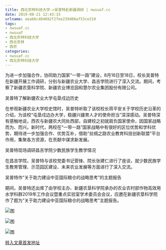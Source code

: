 ```yaml
---
title: 西北农林科技大学->吴普特赴新疆调研 | nwsuaf.cc
date: 2019-08-21 12:43:33
urlname: eeab6c404692f2fee239d06af53ce310
tags: 
- nwsuaf.cc
- nwsuaf
- 西北农林科技大学
- 西北农林
- 西农
categories:
- nwsuaf.cc
- 西北农林科技大学
---
```



为进一步加强合作，协同助力国家“一带一路”建设，8月16日至18日，校长吴普特在新疆开展工作调研，分别与新疆农业大学、昌吉学院进行了深入交流。期间，考察了新疆农垦科学院、新疆农业博览园和慧尔农业集团股份有限公司。

吴普特了解新疆农业大学屯垦戍边历史

在参观新疆农业大学校史馆时，吴普特听取了该校校长蒋平安关于学校历史沿革的介绍，为该校“屯垦戍边办大学，稳疆兴疆育人才的使命担当”深深感动。吴普特深有感触地说，西农与新疆农大同处西部，自建校之初就肩负国家使命，因国家战略而为、而兴。新时代，两校在“一带一路”国家战略中有很好的区位优势和学科优势，期待进一步加强合作、优势互补，借助“丝绸之路农业教育科技创新联盟”平台作用，集聚各方资源，在贡献中谋求新发展。

吴普特现场调研昌吉学院少数民族学生教学情况

在昌吉学院，吴普特与该校党委书记菅锋、院长张建仁进行了座谈，就少数民族学生教育管理、示范园区建设、未来农业发展等方面进行了深入交流。

吴普特作“关于助力建设中亚国际粮仓的战略思考”的主题报告

期间，吴普特还出席了由学校主办、新疆农垦科学院承办的农业农村部作物高效用水学科群2019年工作会议暨重点实验室学术委员会会议，应邀在新疆农垦科学院作了题为“关于助力建设中亚国际粮仓的战略思考”主题报告。



![图](https://news.nwsuaf.edu.cn/images/content/2019-08/20190821111858966784.jpg)

![图](https://news.nwsuaf.edu.cn/images/content/2019-08/20190821111817418618.jpg)

![图](https://news.nwsuaf.edu.cn/images/content/2019-08/20190821111743826530.jpg)

[转入文章首发地址](https://news.nwsuaf.edu.cn/xnxw/91381.htm)